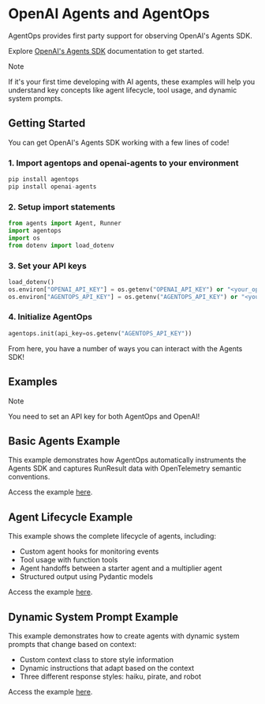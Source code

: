 # OpenAI Agents and AgentOps

AgentOps provides first party support for observing OpenAI's Agents SDK.

Explore [OpenAI's Agents SDK](https://github.com/openai/openai-agents-python) documentation to get started.

> [!NOTE]
> If it's your first time developing with AI agents, these examples will help you understand key concepts like agent lifecycle, tool usage, and dynamic system prompts.

## Getting Started

You can get OpenAI's Agents SDK working with a few lines of code!

### 1. Import agentops and openai-agents to your environment

```python
pip install agentops
pip install openai-agents
```

### 2. Setup import statements

```python
from agents import Agent, Runner
import agentops
import os
from dotenv import load_dotenv
```

### 3. Set your API keys

```python
load_dotenv()
os.environ["OPENAI_API_KEY"] = os.getenv("OPENAI_API_KEY") or "<your_openai_key>"
os.environ["AGENTOPS_API_KEY"] = os.getenv("AGENTOPS_API_KEY") or "<your_agentops_key>"
```

### 4. Initialize AgentOps

```python
agentops.init(api_key=os.getenv("AGENTOPS_API_KEY"))
```

From here, you have a number of ways you can interact with the Agents SDK!

## Examples

> [!NOTE]
> You need to set an API key for both AgentOps and OpenAI!

## Basic Agents Example

This example demonstrates how AgentOps automatically instruments the Agents SDK and captures RunResult data with OpenTelemetry semantic conventions.

Access the example [here](./agents_example.py).

## Agent Lifecycle Example

This example shows the complete lifecycle of agents, including:
- Custom agent hooks for monitoring events
- Tool usage with function tools
- Agent handoffs between a starter agent and a multiplier agent
- Structured output using Pydantic models

Access the example [here](./agent_lifecycle_example.py).

## Dynamic System Prompt Example

This example demonstrates how to create agents with dynamic system prompts that change based on context:
- Custom context class to store style information
- Dynamic instructions that adapt based on the context
- Three different response styles: haiku, pirate, and robot

Access the example [here](./dynamic_system_prompt.py).
